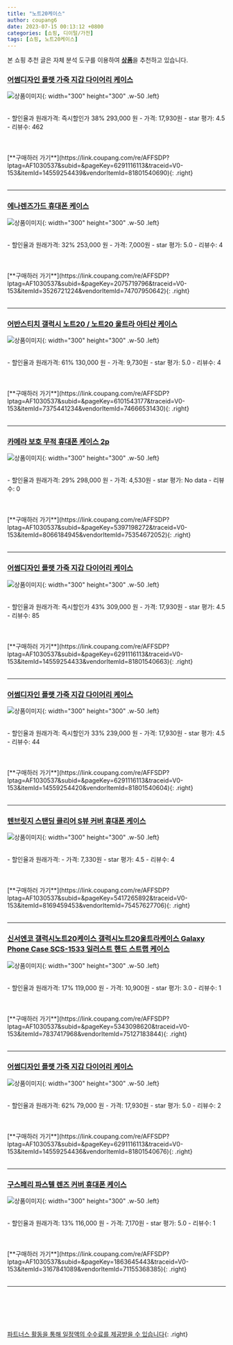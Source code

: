 ```yaml
---
title: "노트20케이스"
author: coupang6
date: 2023-07-15 00:13:12 +0800
categories: [쇼핑, 디이털/가전]
tags: [쇼핑, 노트20케이스]
---
```


본 쇼핑 추천 글은 자체 분석 도구를 이용하여 [**상품**](https://link.coupang.com/a/bao1ui)을 추천하고 있습니다.

### [어썸디자인 플랫 가죽 지갑 다이어리 케이스](https://link.coupang.com/re/AFFSDP?lptag=AF1030537&subid=&pageKey=6291116113&traceid=V0-153&itemId=14559254439&vendorItemId=81801540690)

![상품이미지](https://thumbnail9.coupangcdn.com/thumbnails/remote/230x230ex/image/vendor_inventory/8524/0940fe7a690b0de7ec6263b9624271c4b6111125596fabdd347651a87223.jpg){: width="300" height="300" .w-50 .left}


<br>
- 할인율과 원래가격: 즉시할인가 38%  293,000   원
- 가격: 17,930원
- star 평가: 4.5
- 리뷰수: 462
<br>
<br>
<br>
<br>
[**구매하러 가기**](https://link.coupang.com/re/AFFSDP?lptag=AF1030537&subid=&pageKey=6291116113&traceid=V0-153&itemId=14559254439&vendorItemId=81801540690){: .right}
<br>
<br>

---

### [에나렌즈가드 휴대폰 케이스](https://link.coupang.com/re/AFFSDP?lptag=AF1030537&subid=&pageKey=2075719796&traceid=V0-153&itemId=3526721224&vendorItemId=74707950642)

![상품이미지](https://thumbnail9.coupangcdn.com/thumbnails/remote/230x230ex/image/retail/images/2021/03/26/15/7/29785925-6e3c-472e-a28b-04d3b74cf8fc.jpg){: width="300" height="300" .w-50 .left}


<br>
- 할인율과 원래가격: 32%  253,000   원
- 가격: 7,000원
- star 평가: 5.0
- 리뷰수: 4
<br>
<br>
<br>
<br>
[**구매하러 가기**](https://link.coupang.com/re/AFFSDP?lptag=AF1030537&subid=&pageKey=2075719796&traceid=V0-153&itemId=3526721224&vendorItemId=74707950642){: .right}
<br>
<br>

---

### [어반스티치 갤럭시 노트20 / 노트20 울트라 아티산 케이스](https://link.coupang.com/re/AFFSDP?lptag=AF1030537&subid=&pageKey=6101543177&traceid=V0-153&itemId=7375441234&vendorItemId=74666531430)

![상품이미지](https://thumbnail7.coupangcdn.com/thumbnails/remote/230x230ex/image/vendor_inventory/b4b2/2d0d11194ce2004a203aafabf28ca149b78950be8b7839fb337608914a07.jpg){: width="300" height="300" .w-50 .left}


<br>
- 할인율과 원래가격: 61%  130,000   원
- 가격: 9,730원
- star 평가: 5.0
- 리뷰수: 4
<br>
<br>
<br>
<br>
[**구매하러 가기**](https://link.coupang.com/re/AFFSDP?lptag=AF1030537&subid=&pageKey=6101543177&traceid=V0-153&itemId=7375441234&vendorItemId=74666531430){: .right}
<br>
<br>

---

### [카메라 보호 무적 휴대폰 케이스 2p](https://link.coupang.com/re/AFFSDP?lptag=AF1030537&subid=&pageKey=5397198272&traceid=V0-153&itemId=8066184945&vendorItemId=75354672052)

![상품이미지](https://thumbnail8.coupangcdn.com/thumbnails/remote/230x230ex/image/retail/images/2021/04/23/9/7/14724540-2aaa-4d19-82ac-1e0fd02d0805.jpg){: width="300" height="300" .w-50 .left}


<br>
- 할인율과 원래가격: 29%  298,000   원
- 가격: 4,530원
- star 평가: No data
- 리뷰수: 0
<br>
<br>
<br>
<br>
[**구매하러 가기**](https://link.coupang.com/re/AFFSDP?lptag=AF1030537&subid=&pageKey=5397198272&traceid=V0-153&itemId=8066184945&vendorItemId=75354672052){: .right}
<br>
<br>

---

### [어썸디자인 플랫 가죽 지갑 다이어리 케이스](https://link.coupang.com/re/AFFSDP?lptag=AF1030537&subid=&pageKey=6291116113&traceid=V0-153&itemId=14559254433&vendorItemId=81801540663)

![상품이미지](https://thumbnail10.coupangcdn.com/thumbnails/remote/230x230ex/image/vendor_inventory/1bca/871b2d1a74fd9db88b5b03d6f036b56b1ca6af622b0db21b057f0f4c9970.jpg){: width="300" height="300" .w-50 .left}


<br>
- 할인율과 원래가격: 즉시할인가 43%  309,000   원
- 가격: 17,930원
- star 평가: 4.5
- 리뷰수: 85
<br>
<br>
<br>
<br>
[**구매하러 가기**](https://link.coupang.com/re/AFFSDP?lptag=AF1030537&subid=&pageKey=6291116113&traceid=V0-153&itemId=14559254433&vendorItemId=81801540663){: .right}
<br>
<br>

---

### [어썸디자인 플랫 가죽 지갑 다이어리 케이스](https://link.coupang.com/re/AFFSDP?lptag=AF1030537&subid=&pageKey=6291116113&traceid=V0-153&itemId=14559254420&vendorItemId=81801540604)

![상품이미지](https://thumbnail10.coupangcdn.com/thumbnails/remote/230x230ex/image/vendor_inventory/c8e9/0486e6571d3e859142f27e8aa2552f31acc4c512e6e9b1a2f6f7adcb2a40.jpg){: width="300" height="300" .w-50 .left}


<br>
- 할인율과 원래가격: 즉시할인가 33%  239,000   원
- 가격: 17,930원
- star 평가: 4.5
- 리뷰수: 44
<br>
<br>
<br>
<br>
[**구매하러 가기**](https://link.coupang.com/re/AFFSDP?lptag=AF1030537&subid=&pageKey=6291116113&traceid=V0-153&itemId=14559254420&vendorItemId=81801540604){: .right}
<br>
<br>

---

### [텐브릿지 스탠딩 클리어 S뷰 커버 휴대폰 케이스](https://link.coupang.com/re/AFFSDP?lptag=AF1030537&subid=&pageKey=5417265892&traceid=V0-153&itemId=8169459453&vendorItemId=75457627706)

![상품이미지](https://thumbnail10.coupangcdn.com/thumbnails/remote/230x230ex/image/rs_quotation_api/muqnvtmb/1f0ddaa38c224e829d90b79d17b0f613.jpg){: width="300" height="300" .w-50 .left}


<br>
- 할인율과 원래가격: 
- 가격: 7,330원
- star 평가: 4.5
- 리뷰수: 4
<br>
<br>
<br>
<br>
[**구매하러 가기**](https://link.coupang.com/re/AFFSDP?lptag=AF1030537&subid=&pageKey=5417265892&traceid=V0-153&itemId=8169459453&vendorItemId=75457627706){: .right}
<br>
<br>

---

### [신서엔코 갤럭시노트20케이스 갤럭시노트20울트라케이스 Galaxy Phone Case SCS-1533 일러스트 핸드 스트랩 케이스](https://link.coupang.com/re/AFFSDP?lptag=AF1030537&subid=&pageKey=5343098620&traceid=V0-153&itemId=7837417968&vendorItemId=75127183844)

![상품이미지](https://thumbnail9.coupangcdn.com/thumbnails/remote/230x230ex/image/vendor_inventory/76b9/d2986f080bf54df0b1c363c57ac05b97be167445fbac2d07c1d622eff95c.jpg){: width="300" height="300" .w-50 .left}


<br>
- 할인율과 원래가격: 17%  119,000   원
- 가격: 10,900원
- star 평가: 3.0
- 리뷰수: 1
<br>
<br>
<br>
<br>
[**구매하러 가기**](https://link.coupang.com/re/AFFSDP?lptag=AF1030537&subid=&pageKey=5343098620&traceid=V0-153&itemId=7837417968&vendorItemId=75127183844){: .right}
<br>
<br>

---

### [어썸디자인 플랫 가죽 지갑 다이어리 케이스](https://link.coupang.com/re/AFFSDP?lptag=AF1030537&subid=&pageKey=6291116113&traceid=V0-153&itemId=14559254436&vendorItemId=81801540676)

![상품이미지](https://thumbnail7.coupangcdn.com/thumbnails/remote/230x230ex/image/vendor_inventory/6dd0/d4f8697da9d75acac9a4465815590de0dca3252a495c25f51b9a608d78da.jpg){: width="300" height="300" .w-50 .left}


<br>
- 할인율과 원래가격: 62%  79,000   원
- 가격: 17,930원
- star 평가: 5.0
- 리뷰수: 2
<br>
<br>
<br>
<br>
[**구매하러 가기**](https://link.coupang.com/re/AFFSDP?lptag=AF1030537&subid=&pageKey=6291116113&traceid=V0-153&itemId=14559254436&vendorItemId=81801540676){: .right}
<br>
<br>

---

### [구스페리 파스텔 렌즈 커버 휴대폰 케이스](https://link.coupang.com/re/AFFSDP?lptag=AF1030537&subid=&pageKey=1863645443&traceid=V0-153&itemId=3167841089&vendorItemId=71155368385)

![상품이미지](https://thumbnail9.coupangcdn.com/thumbnails/remote/230x230ex/image/retail/images/2020/07/22/12/2/f4b089fc-5eab-48a9-8fff-4a22a438beaf.jpg){: width="300" height="300" .w-50 .left}


<br>
- 할인율과 원래가격: 13%  116,000   원
- 가격: 7,170원
- star 평가: 5.0
- 리뷰수: 1
<br>
<br>
<br>
<br>
[**구매하러 가기**](https://link.coupang.com/re/AFFSDP?lptag=AF1030537&subid=&pageKey=1863645443&traceid=V0-153&itemId=3167841089&vendorItemId=71155368385){: .right}
<br>
<br>

---
<br><br><br><br><br> [파트너스 활동을 통해 일정액의 수수료를 제공받을 수 있습니다](https://link.coupang.com/a/bao1ui){: .right}